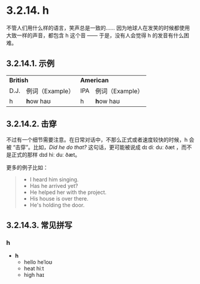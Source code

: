 # 3.2.14. <span class="pho">h</span>

不管人们用什么样的语言，笑声总是一致的…… 因为地球人在发笑的时候都使用大致一样的声音，都包含 <span class="pho">h</span> 这个音 —— 于是，没有人会觉得 <span class="pho">h</span> 的发音有什么困难。

## 3.2.14.1. 示例

<table>
<tbody>
<tr>
<td colspan="2"><strong>British</strong></td>
<td colspan="2"><strong>American</strong></td>
</tr>
<tr>
<td>D.J.</td>
<td>例词（Example）</td>
<td>IPA</td>
<td>例词（Example）</td>
</tr>
<tr>
<td><span class="pho">h</span><span class="speak-word-inline" data-audio-uk-male="/audios/uk_phonetics_sound_hand_2023feb.mp3"></span></td>
<td><b>h</b>ow <span class="pho alt">haʊ</span><span class="speak-word-inline" data-audio-uk-female="/audios/how-uk-female.mp3" data-audio-uk-male="/audios/how-uk-male.mp3"></span></td>
<td><span class="pho">h</span><span class="speak-word-inline" data-audio-us-male="/audios/us_phonetics_sound_hand_2023feb.mp3"></span></td>
<td><b>h</b>ow  <span class="pho alt">haʊ</span><span class="speak-word-inline" data-audio-us-female="/audios/how-us-female.mp3" data-audio-us-male="/audios/how-us-male.mp3"></span></td>
</tr>
</tbody>
</table>

## 3.2.14.2. 击穿

不过有一个细节需要注意。在日常对话中，不那么正式或者速度较快的时候，<span class="pho">h</span> 会被 “击穿”。比如，*Did he do that?* 这句话，更可能被说成 <span class="pho alt">dɪ diː duː ðæt</span> <span class="speak-word-inline" data-audio-us-male="/audios/sentence-he-do-alloy.mp3" data-audio-us-female="/audios/sentence-he-do-nova.mp3"></span>，而不是正式的那样 <span class="pho alt">dɪd hiː duː ðæt</span>。

更多的例子比如：

> * I heard him singing. <span class="speak-word-inline" data-audio-us-male="/audios/sentence-heard-him-alloy.mp3" data-audio-us-female="/audios/sentence-heard-him-nova.mp3"></span>
> * Has he arrived yet? <span class="speak-word-inline" data-audio-us-male="/audios/sentence-he-arrived-alloy.mp3" data-audio-us-female="/audios/sentence-he-arrived-nova.mp3"></span>
> * He helped her with the project. <span class="speak-word-inline" data-audio-us-male="/audios/sentence-helped-her-alloy.mp3" data-audio-us-female="/audios/sentence-helped-her-nova.mp3"></span>
> * His house is over there. <span class="speak-word-inline" data-audio-us-male="/audios/sentence-house-is-alloy.mp3" data-audio-us-female="/audios/sentence-house-is-nova.mp3"></span>
> * He's holding the door. <span class="speak-word-inline" data-audio-us-male="/audios/sentence-holding-the-alloy.mp3" data-audio-us-female="/audios/sentence-holding-the-nova.mp3"></span>

## 3.2.14.3. 常见拼写

### <span class="pho">h</span>

* **h**
  * hello <span class="pho alt">heˈloʊ</span> <span class="speak-word-inline" data-audio-us-male="/audios/hello-us-male.mp3" data-audio-us-female="/audios/hello-us-female.mp3"></span>
  * heat <span class="pho alt">hiːt</span> <span class="speak-word-inline" data-audio-us-male="/audios/heat-us-male.mp3" data-audio-us-female="/audios/heat-us-female.mp3"></span>
  * high <span class="pho alt">haɪ</span> <span class="speak-word-inline" data-audio-us-male="/audios/high-us-male.mp3" data-audio-us-female="/audios/high-us-female.mp3"></span>
